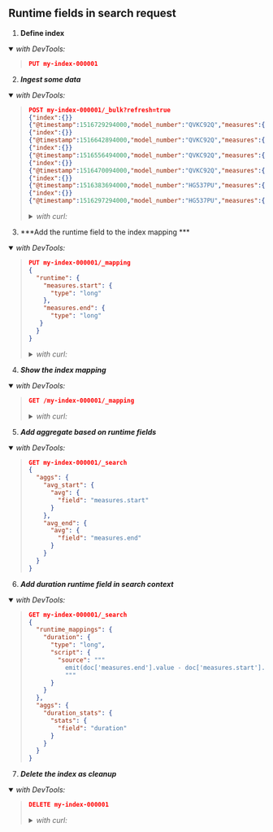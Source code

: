 
## Runtime fields in search request

1. ******Define index******

<details open><summary><i>with DevTools:</i></summary><blockquote>

```json
PUT my-index-000001
```

</blockquote></details>


2. ***Ingest some data***

<details open><summary><i>with DevTools:</i></summary><blockquote>

```json
POST my-index-000001/_bulk?refresh=true
{"index":{}}
{"@timestamp":1516729294000,"model_number":"QVKC92Q","measures":{"voltage":"5.2","start": "300","end":"8675309"}}
{"index":{}}
{"@timestamp":1516642894000,"model_number":"QVKC92Q","measures":{"voltage":"5.8","start": "300","end":"8675309"}}
{"index":{}}
{"@timestamp":1516556494000,"model_number":"QVKC92Q","measures":{"voltage":"5.1","start": "300","end":"8675309"}}
{"index":{}}
{"@timestamp":1516470094000,"model_number":"QVKC92Q","measures":{"voltage":"5.6","start": "300","end":"8675309"}}
{"index":{}}
{"@timestamp":1516383694000,"model_number":"HG537PU","measures":{"voltage":"4.2","start": "400","end":"8625309"}}
{"index":{}}
{"@timestamp":1516297294000,"model_number":"HG537PU","measures":{"voltage":"4.0","start": "400","end":"8625309"}}
```

<details><summary><i>with curl:</i></summary><blockquote>

```json
curl -X POST "localhost:9200/my-index-000001/_bulk?refresh=true&pretty" -H 'Content-Type: application/json' -d'
{"index":{}}
{"@timestamp":1516729294000,"model_number":"QVKC92Q","measures":{"voltage":"5.2","start": "300","end":"8675309"}}
{"index":{}}
{"@timestamp":1516642894000,"model_number":"QVKC92Q","measures":{"voltage":"5.8","start": "300","end":"8675309"}}
{"index":{}}
{"@timestamp":1516556494000,"model_number":"QVKC92Q","measures":{"voltage":"5.1","start": "300","end":"8675309"}}
{"index":{}}
{"@timestamp":1516470094000,"model_number":"QVKC92Q","measures":{"voltage":"5.6","start": "300","end":"8675309"}}
{"index":{}}
{"@timestamp":1516383694000,"model_number":"HG537PU","measures":{"voltage":"4.2","start": "400","end":"8625309"}}
{"index":{}}
{"@timestamp":1516297294000,"model_number":"HG537PU","measures":{"voltage":"4.0","start": "400","end":"8625309"}}
'
```

</details>

</blockquote></details>


3. ***Add the runtime field to the index mapping ***

<details open><summary><i>with DevTools:</i></summary><blockquote>

```json
PUT my-index-000001/_mapping
{
  "runtime": {
    "measures.start": {
      "type": "long"
    },
    "measures.end": {
      "type": "long"
   }
  }
}
```

<details><summary><i>with curl:</i></summary>

```json
curl -X PUT "localhost:9200/my-index-000001/_mapping?pretty" -H 'Content-Type: application/json' -d'
{
  "runtime": {
    "measures.start": {
      "type": "long"
    },
    "measures.end": {
      "type": "long"
   }
  }
}
'
```

</details>

</blockquote></details>


4. ***Show the index mapping***

<details open><summary><i>with DevTools:</i></summary><blockquote>

```json
GET /my-index-000001/_mapping
```

<details><summary><i>with curl:</i></summary>

```json
curl -X GET "localhost:9200/my-index-000001/_mapping?pretty"
```

</details>

</blockquote></details>


5. ***Add aggregate based on runtime fields***

<details open><summary><i>with DevTools:</i></summary><blockquote>

```json
GET my-index-000001/_search
{
  "aggs": {
    "avg_start": {
      "avg": {
        "field": "measures.start"
      }
    },
    "avg_end": {
      "avg": {
        "field": "measures.end"
      }
    }
  }
}
```

</blockquote></details>


6. ***Add duration runtime field  in search context***

<details open><summary><i>with DevTools:</i></summary><blockquote>

```json
GET my-index-000001/_search
{
  "runtime_mappings": {
    "duration": {
      "type": "long",
      "script": {
        "source": """
          emit(doc['measures.end'].value - doc['measures.start'].value);
          """
      }
    }
  },
  "aggs": {
    "duration_stats": {
      "stats": {
        "field": "duration"
      }
    }
  }
}
```

</blockquote></details>


7. ***Delete the index as cleanup***

<details open><summary><i>with DevTools:</i></summary><blockquote>

```json
DELETE my-index-000001
```
<details><summary><i>with curl:</i></summary>

```sh
curl -X DELETE "localhost:9200/my-index-000001" 
```

</details>

</blockquote></details>

